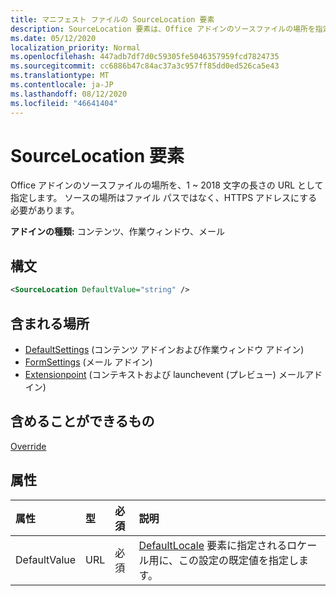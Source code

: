 ```yaml
---
title: マニフェスト ファイルの SourceLocation 要素
description: SourceLocation 要素は、Office アドインのソースファイルの場所を指定します。
ms.date: 05/12/2020
localization_priority: Normal
ms.openlocfilehash: 447adb7df7d0c59305fe5046357959fcd7824735
ms.sourcegitcommit: cc6886b47c84ac37a3c957ff85dd0ed526ca5e43
ms.translationtype: MT
ms.contentlocale: ja-JP
ms.lasthandoff: 08/12/2020
ms.locfileid: "46641404"
---
```

# <a name="sourcelocation-element"></a>SourceLocation 要素

Office アドインのソースファイルの場所を、1 ~ 2018 文字の長さの URL として指定します。 ソースの場所はファイル パスではなく、HTTPS アドレスにする必要があります。

**アドインの種類:** コンテンツ、作業ウィンドウ、メール

## <a name="syntax"></a>構文

```XML
<SourceLocation DefaultValue="string" />
```

## <a name="contained-in"></a>含まれる場所

- [DefaultSettings](defaultsettings.md) (コンテンツ アドインおよび作業ウィンドウ アドイン)
- [FormSettings](formsettings.md) (メール アドイン)
- [Extensionpoint](extensionpoint.md) (コンテキストおよび launchevent (プレビュー) メールアドイン)

## <a name="can-contain"></a>含めることができるもの

[Override](override.md)

## <a name="attributes"></a>属性

|属性|型|必須|説明|
|:-----|:-----|:-----|:-----|
|DefaultValue|URL|必須|[DefaultLocale](defaultlocale.md) 要素に指定されるロケール用に、この設定の既定値を指定します。|
